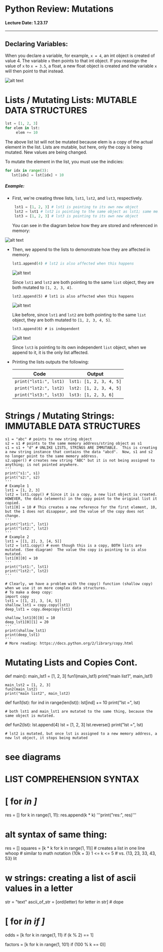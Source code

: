 # Python Review: Mutations 
#### Lecture Date: 1.23.17
---
[variable_map]: images/1_23_17_img1.png "Variable Map"
[lists_map1]: images/1_23_17_img2.png "Lists Map"
[lists_map2]: images/1_23_17_img3.png "Lists Map 2"
[lists_map3]: images/1_23_17_img4.png "Lists Map 3"
[lists_map4]: images/1_23_17_img5.png "Lists Map 4"

## Declaring Variables:
When you declare a variable, for example, ```x = 4```, an int object is created of value 4.  The variable ```x``` then points to that int object.
If you reassign the value of ```x``` to ```x = 3.5```, a float, a new float object is created and the variable ```x``` will then point to that instead.

![alt text][variable_map]

# Lists / Mutating Lists: MUTABLE DATA STRUCTURES   
```python
lst = [1, 2, 3]
for elem in lst:
     elem += 10
 ```
The above list lst will not be mutated because elem is a copy of the actual element in the list.  Lists are mutable, but here, only the copy is being mutated.  New values are being changed.

To mutate the element in the list, you must use the indicies:
    
```python
for idx in range(3):
   lst[idx] = lst[idx] + 10
```

##### Example:
* First, we're creating three lists, `lst1`, `lst2`, and `lst3`, respectively.

    ```python
     lst1 = [1, 2, 3] # lst1 is pointing to its own new object
     lst2 = lst1 # lst2 is pointing to the same object as lst1; same memory address
     lst3 = [1, 2, 3] # lst3 is pointing to its own new object
     ```
     
     You can see in the diagram below how they are stored and referenced in memory:

![alt text][lists_map1]

* Then, we append to the lists to demonstrate how they are affected in memory.

     ```python
     lst1.append(4) # lst2 is also affected when this happens
     ```
     
     ![alt text][lists_map2]

     Since `lst1` and `lst2` are both pointing to the same `list` object, they are both mutated to `[1, 2, 3, 4]`.

     ```
     lst2.append(5) # lst1 is also affected when this happens
     ```
     
     ![alt text][lists_map3]

     Like before, since `lst1` and `lst2` are both pointing to the same `list` object, they are both mutated to `[1, 2, 3, 4, 5]`.

     ```
     lst3.append(6) # is independent
     ```
     ![alt text][lists_map4]
     
     Since `lst3` is pointing to its own independent `list` object, when we append to it, it is the only list affected.

* Printing the lists outputs the following:

     Code | Output
     --- | ---
     `print("lst1:", lst1)` | `lst1: [1, 2, 3, 4, 5]`
     `print("lst2:", lst2)` | `lst2: [1, 2, 3, 4, 5]`
     `print("lst3:", lst3)` | `lst3: [1, 2, 3, 6]`


# Strings / Mutating Strings: IMMUTABLE DATA STRUCTURES
    s1 = "abc" # points to new string object
    s2 = s1 # points to the same memory address/string object as s1
    s1 = s1 + "d" # UNLIKE LISTS, STRINGS ARE IMMUTABLE.  This is creating a new string instance that contains the data "abcd".  Now, s1 and s2 no longer point to the same memory address.
    s2.upper() # creates new string "ABC" but it is not being assigned to anything; is not pointed anywhere.
    '''
    print("s1:", s1)
    print("s2:", s2)
    '''
    # Example 1
    lst1 = [1, 2, 3]
    lst2 = lst1.copy() # Since it is a copy, a new list object is created.  HOWEVER, the data (elements) in the copy point to the original list it copied.
    lst1[0] = 10 # This creates a new reference for the first element, 10, but the 1 does not disappear, and the value of the copy does not change.
    '''
    print("lst1:", lst1)
    print("lst2:", lst2)
    '''
    # Example 2
    lst1 = [[1, 2], 3, [4, 5]]
    lst2 = lst1.copy() # even though this is a copy, BOTH lists are mutated. (See diagram)  The value the copy is pointing to is also mutated.
    lst1[0][0] = 10
    '''
    print("lst1:", lst1)
    print("lst2:", lst2)
    '''

    # Clearly, we have a problem with the copy() function (shallow copy) when we use it on more complex data structures.
    # To make a deep copy:
    import copy
    lst1 = [[1, 2], 3, [4, 5]]
    shallow_lst1 = copy.copy(lst1)
    deep_lst1 = copy.deepcopy(lst1)

    shallow_lst1[0][0] = 10
    deep_lst1[0][1] = 20
    '''
    print(shallow_lst1)
    print(deep_lst1)
    '''
    # More reading: https://docs.python.org/2/library/copy.html

# Mutating Lists and Copies Cont.

def main():
    main_lst1 = [1, 2, 3]
    fun1(main_lst1)
    print("main list1", main_lst1)

    main_lst2 = [1, 2, 3]
    fun2(main_lst2)
    print("main list2", main_lst2)

def fun1(lst):
    for ind in range(len(lst)):
        lst[ind] += 10
    print("lst =", lst)

    # both lst1 and main_lst1 are mutated to the same thing, because the same object is mutated.

def fun2(lst):
    lst.append(4)
    lst = [1, 2, 3]
    lst.reverse()
    print("lst =", lst)

    # lst2 is mutated, but once lst is assigned to a new memory address, a new lst object, it stops being mutated

# see diagrams

# LIST COMPREHENSION SYNTAX
# [<expression> for <var> in <iterable-collection>]
res = []
for k in range(1, 11):
    res.append(k * k)
'''print("res:", res)'''

# alt syntax of same thing:
res = []
squares = [k * k for k in range(1, 11)] # creates a list in one line whoop
                                        # similar to math notation {10k + 3} 1 <= k <= 5
                                        #                      vs. {13, 23, 33, 43, 53} lit

# w strings: creating a list of ascii values in a letter
str = "text"
ascii_of_str = [ord(letter) for letter in str] # dope

# [<expression> for <var> in <iterable-collection> if <condition>]
odds = [k for k in range(1, 11) if (k % 2) == 1]

factors = [k for k in range(1, 101) if (100 % k == 0)]
